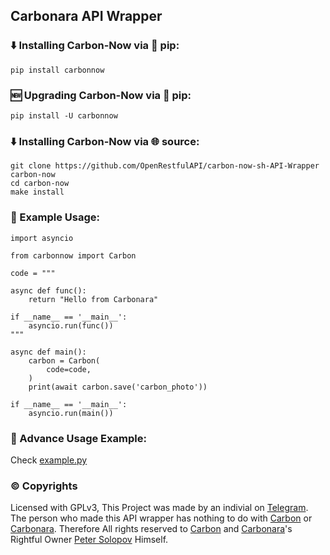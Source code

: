 ## Carbonara API Wrapper

### ⬇️ Installing Carbon-Now via 🐍 pip:

```
pip install carbonnow
```

### 🆕 Upgrading Carbon-Now via 🐍 pip:

```
pip install -U carbonnow
```

### ⬇️ Installing Carbon-Now via 🌐 source:

```
git clone https://github.com/OpenRestfulAPI/carbon-now-sh-API-Wrapper carbon-now
cd carbon-now
make install
```


### 📖 Example Usage:

```
import asyncio

from carbonnow import Carbon

code = """

async def func():
    return "Hello from Carbonara"

if __name__ == '__main__':
    asyncio.run(func())
"""

async def main():
    carbon = Carbon(
        code=code,
    )
    print(await carbon.save('carbon_photo'))

if __name__ == '__main__':
    asyncio.run(main())
```

### 📖 Advance Usage Example:

Check [example.py](https://github.com/OpenRestfulAPI/carbon-now-sh-API-Wrapper/blob/master/example.py)


### ©️ Copyrights

Licensed with GPLv3,
This Project was made by an indivial on [Telegram](https://t.me/DeprecatedUser). The person who made this API wrapper has nothing to do with [Carbon](https://carbon.now.sh) or [Carbonara](https://github.com/petersolopov/carbonara). Therefore All rights reserved to [Carbon](https://carbon.now.sh) and  [Carbonara](https://github.com/petersolopov/carbonara)'s Rightful Owner [Peter Solopov](https://github.com/petersolopov) Himself.
